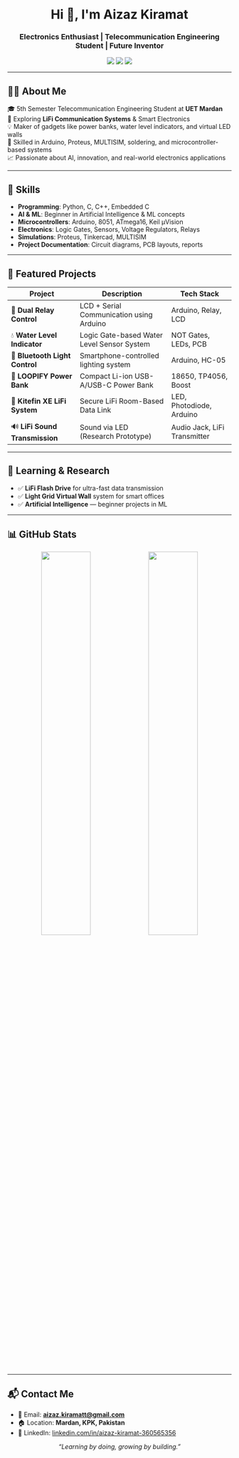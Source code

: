 
<h1 align="center">Hi 👋, I'm Aizaz Kiramat</h1>
<h3 align="center">Electronics Enthusiast | Telecommunication Engineering Student | Future Inventor</h3>

<p align="center">
  <a href="mailto:aizaz.kiramatt@gmail.com"><img src="https://img.shields.io/badge/Email-D14836?style=for-the-badge&logo=gmail&logoColor=white" /></a>
  <a href="https://github.com/yourusername"><img src="https://img.shields.io/badge/GitHub-100000?style=for-the-badge&logo=github&logoColor=white" /></a>
  <a href="https://www.linkedin.com/in/aizaz-kiramat-360565356" target="_blank">
    <img src="https://img.shields.io/badge/LinkedIn-blue?style=for-the-badge&logo=linkedin&logoColor=white" />
  </a>
</p>

---

## 👨‍💻 About Me

🎓 5th Semester Telecommunication Engineering Student at **UET Mardan**  
🔬 Exploring **LiFi Communication Systems** & Smart Electronics  
💡 Maker of gadgets like power banks, water level indicators, and virtual LED walls  
🔧 Skilled in Arduino, Proteus, MULTISIM, soldering, and microcontroller-based systems  
📈 Passionate about AI, innovation, and real-world electronics applications  

---

## 🔧 Skills

- **Programming**: Python, C, C++, Embedded C  
- **AI & ML**: Beginner in Artificial Intelligence & ML concepts  
- **Microcontrollers**: Arduino, 8051, ATmega16, Keil µVision  
- **Electronics**: Logic Gates, Sensors, Voltage Regulators, Relays  
- **Simulations**: Proteus, Tinkercad, MULTISIM  
- **Project Documentation**: Circuit diagrams, PCB layouts, reports  

---

## 📂 Featured Projects

| Project | Description | Tech Stack |
|--------|-------------|------------|
| 🔌 **Dual Relay Control** | LCD + Serial Communication using Arduino | Arduino, Relay, LCD |
| 💧 **Water Level Indicator** | Logic Gate-based Water Level Sensor System | NOT Gates, LEDs, PCB |
| 📱 **Bluetooth Light Control** | Smartphone-controlled lighting system | Arduino, HC-05 |
| 🔋 **LOOPIFY Power Bank** | Compact Li-ion USB-A/USB-C Power Bank | 18650, TP4056, Boost |
| 🔐 **Kitefin XE LiFi System** | Secure LiFi Room-Based Data Link | LED, Photodiode, Arduino |
| 🔊 **LiFi Sound Transmission** | Sound via LED (Research Prototype) | Audio Jack, LiFi Transmitter |

---

## 🧠 Learning & Research

- ✅ **LiFi Flash Drive** for ultra-fast data transmission  
- ✅ **Light Grid Virtual Wall** system for smart offices  
- ✅ **Artificial Intelligence** — beginner projects in ML  

---

## 📊 GitHub Stats

<p align="center">
  <img src="https://github-readme-stats.vercel.app/api?username=yourusername&show_icons=true&theme=radical" width="47%">
  <img src="https://github-readme-stats.vercel.app/api/top-langs/?username=yourusername&layout=compact&theme=radical" width="47%">
</p>

---

## 📬 Contact Me

- 📧 Email: **aizaz.kiramatt@gmail.com**  
- 🏠 Location: **Mardan, KPK, Pakistan**  
- 💼 LinkedIn: [linkedin.com/in/aizaz-kiramat-360565356](https://www.linkedin.com/in/aizaz-kiramat-360565356)

<p align="center">
  <i>“Learning by doing, growing by building.”</i>
</p>
